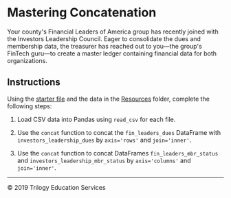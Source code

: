 # Mastering Concatenation

Your county's Financial Leaders of America group has recently joined with the Investors Leadership Council. Eager to consolidate the dues and membership data, the treasurer has reached out to you––the group's FinTech guru––to create a master ledger containing financial data for both organizations.

## Instructions

Using the [starter file](Unsolved/mastering_concatenation.ipynb) and the data in the [Resources](Resources) folder, complete the following steps:

1. Load CSV data into Pandas using `read_csv` for each file.

2. Use the `concat` function to concat the `fin_leaders_dues` DataFrame with `investors_leadership_dues` by `axis='rows'` and `join='inner'`.

3. Use the `concat` function to concat DataFrames `fin_leaders_mbr_status` and `investors_leadership_mbr_status` by `axis='columns'` and `join='inner'`.

---

© 2019 Trilogy Education Services
